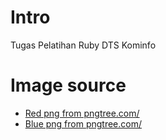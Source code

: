 # Intro

Tugas Pelatihan Ruby DTS Kominfo

# Image source

- <a href='https://pngtree.com/so/Red'>Red png from pngtree.com/</a>
- <a href='https://pngtree.com/so/Blue'>Blue png from pngtree.com/</a>